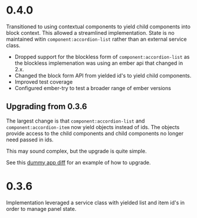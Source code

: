 # 0.4.0

Transitioned to using contextual components to yield child components
into block context. This allowed a streamlined implementation. State is
no maintained witin `component:accordion-list` rather than an external
service class.

* Dropped support for the blockless form of `component:accordion-list`
  as the blockless implemenation was using an ember api that changed in
2.x.
* Changed the block form API from yielded id's to yield child
  components.
* Improved test coverage
* Configured ember-try to test a broader range of ember versions

## Upgrading from 0.3.6

The largest change is that `component:accordion-list` and
`component:accordion-item` now yield objects instead of ids. The objects
provide access to the child components and child components no longer
need passed in ids.

This may sound complex, but the upgrade is quite simple.

See this [dummy app
diff](https://github.com/khorus/ember-accordion/compare/ember-2.4?expand=1#diff-270531ff20e72283f337a8db5c233052)
for an example of how to upgrade.


# 0.3.6

Implementation leveraged a service class with yielded list and item id's in order to
manage panel state.

